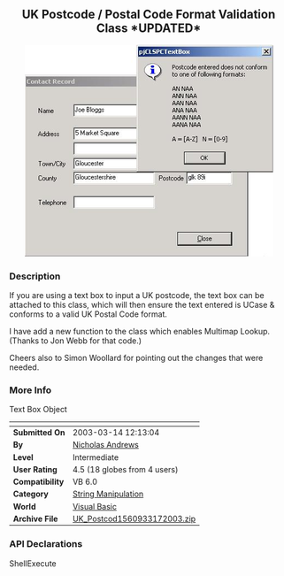 ﻿<div align="center">

## UK Postcode / Postal Code Format Validation Class \*UPDATED\*

<img src="PIC20033141112283746.jpg">
</div>

### Description

If you are using a text box to input a UK postcode, the text box can be attached to this class, which will then ensure the text entered is UCase & conforms to a valid UK Postal Code format.

I have add a new function to the class which enables Multimap Lookup. (Thanks to Jon Webb for that code.)

Cheers also to Simon Woollard for pointing out the changes that were needed.
 
### More Info
 
Text Box Object


<span>             |<span>
---                |---
**Submitted On**   |2003-03-14 12:13:04
**By**             |[Nicholas Andrews](https://github.com/Planet-Source-Code/PSCIndex/blob/master/ByAuthor/nicholas-andrews.md)
**Level**          |Intermediate
**User Rating**    |4.5 (18 globes from 4 users)
**Compatibility**  |VB 6\.0
**Category**       |[String Manipulation](https://github.com/Planet-Source-Code/PSCIndex/blob/master/ByCategory/string-manipulation__1-5.md)
**World**          |[Visual Basic](https://github.com/Planet-Source-Code/PSCIndex/blob/master/ByWorld/visual-basic.md)
**Archive File**   |[UK\_Postcod1560933172003\.zip](https://github.com/Planet-Source-Code/nicholas-andrews-uk-postcode-postal-code-format-validation-class-updated__1-44000/archive/master.zip)

### API Declarations

ShellExecute





